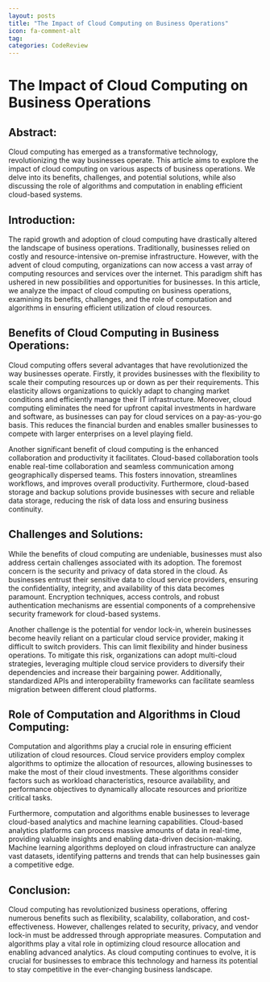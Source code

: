 ```yaml
---
layout: posts
title: "The Impact of Cloud Computing on Business Operations"
icon: fa-comment-alt
tag:      
categories: CodeReview
---
```



# The Impact of Cloud Computing on Business Operations

## Abstract:
Cloud computing has emerged as a transformative technology, revolutionizing the way businesses operate. This article aims to explore the impact of cloud computing on various aspects of business operations. We delve into its benefits, challenges, and potential solutions, while also discussing the role of algorithms and computation in enabling efficient cloud-based systems.

## Introduction:
The rapid growth and adoption of cloud computing have drastically altered the landscape of business operations. Traditionally, businesses relied on costly and resource-intensive on-premise infrastructure. However, with the advent of cloud computing, organizations can now access a vast array of computing resources and services over the internet. This paradigm shift has ushered in new possibilities and opportunities for businesses. In this article, we analyze the impact of cloud computing on business operations, examining its benefits, challenges, and the role of computation and algorithms in ensuring efficient utilization of cloud resources.

## Benefits of Cloud Computing in Business Operations:
Cloud computing offers several advantages that have revolutionized the way businesses operate. Firstly, it provides businesses with the flexibility to scale their computing resources up or down as per their requirements. This elasticity allows organizations to quickly adapt to changing market conditions and efficiently manage their IT infrastructure. Moreover, cloud computing eliminates the need for upfront capital investments in hardware and software, as businesses can pay for cloud services on a pay-as-you-go basis. This reduces the financial burden and enables smaller businesses to compete with larger enterprises on a level playing field.

Another significant benefit of cloud computing is the enhanced collaboration and productivity it facilitates. Cloud-based collaboration tools enable real-time collaboration and seamless communication among geographically dispersed teams. This fosters innovation, streamlines workflows, and improves overall productivity. Furthermore, cloud-based storage and backup solutions provide businesses with secure and reliable data storage, reducing the risk of data loss and ensuring business continuity.

## Challenges and Solutions:
While the benefits of cloud computing are undeniable, businesses must also address certain challenges associated with its adoption. The foremost concern is the security and privacy of data stored in the cloud. As businesses entrust their sensitive data to cloud service providers, ensuring the confidentiality, integrity, and availability of this data becomes paramount. Encryption techniques, access controls, and robust authentication mechanisms are essential components of a comprehensive security framework for cloud-based systems.

Another challenge is the potential for vendor lock-in, wherein businesses become heavily reliant on a particular cloud service provider, making it difficult to switch providers. This can limit flexibility and hinder business operations. To mitigate this risk, organizations can adopt multi-cloud strategies, leveraging multiple cloud service providers to diversify their dependencies and increase their bargaining power. Additionally, standardized APIs and interoperability frameworks can facilitate seamless migration between different cloud platforms.

## Role of Computation and Algorithms in Cloud Computing:
Computation and algorithms play a crucial role in ensuring efficient utilization of cloud resources. Cloud service providers employ complex algorithms to optimize the allocation of resources, allowing businesses to make the most of their cloud investments. These algorithms consider factors such as workload characteristics, resource availability, and performance objectives to dynamically allocate resources and prioritize critical tasks.

Furthermore, computation and algorithms enable businesses to leverage cloud-based analytics and machine learning capabilities. Cloud-based analytics platforms can process massive amounts of data in real-time, providing valuable insights and enabling data-driven decision-making. Machine learning algorithms deployed on cloud infrastructure can analyze vast datasets, identifying patterns and trends that can help businesses gain a competitive edge.

## Conclusion:
Cloud computing has revolutionized business operations, offering numerous benefits such as flexibility, scalability, collaboration, and cost-effectiveness. However, challenges related to security, privacy, and vendor lock-in must be addressed through appropriate measures. Computation and algorithms play a vital role in optimizing cloud resource allocation and enabling advanced analytics. As cloud computing continues to evolve, it is crucial for businesses to embrace this technology and harness its potential to stay competitive in the ever-changing business landscape.
